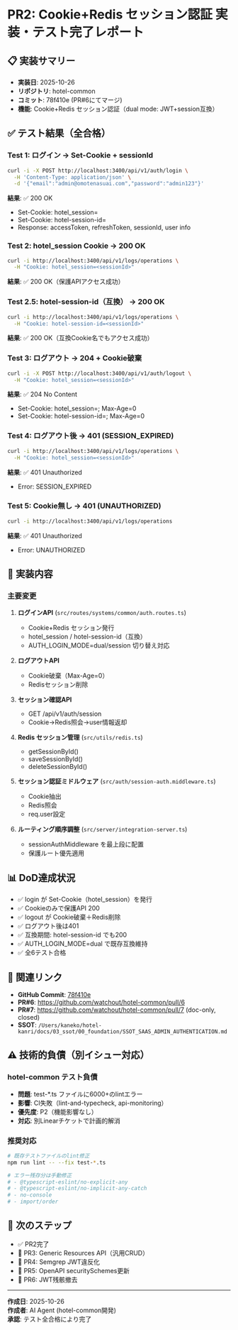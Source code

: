 # PR2: Cookie+Redis セッション認証 実装・テスト完了レポート

## 📋 実装サマリー

- **実装日**: 2025-10-26
- **リポジトリ**: hotel-common
- **コミット**: 78f410e (PR#6にてマージ)
- **機能**: Cookie+Redis セッション認証（dual mode: JWT+session互換）

## ✅ テスト結果（全合格）

### Test 1: ログイン → Set-Cookie + sessionId
```bash
curl -i -X POST http://localhost:3400/api/v1/auth/login \
  -H 'Content-Type: application/json' \
  -d '{"email":"admin@omotenasuai.com","password":"admin123"}'
```
**結果**: ✅ 200 OK
- Set-Cookie: hotel_session=<sessionId>
- Set-Cookie: hotel-session-id=<sessionId>
- Response: accessToken, refreshToken, sessionId, user info

### Test 2: hotel_session Cookie → 200 OK
```bash
curl -i http://localhost:3400/api/v1/logs/operations \
  -H "Cookie: hotel_session=<sessionId>"
```
**結果**: ✅ 200 OK（保護APIアクセス成功）

### Test 2.5: hotel-session-id（互換） → 200 OK
```bash
curl -i http://localhost:3400/api/v1/logs/operations \
  -H "Cookie: hotel-session-id=<sessionId>"
```
**結果**: ✅ 200 OK（互換Cookie名でもアクセス成功）

### Test 3: ログアウト → 204 + Cookie破棄
```bash
curl -i -X POST http://localhost:3400/api/v1/auth/logout \
  -H "Cookie: hotel_session=<sessionId>"
```
**結果**: ✅ 204 No Content
- Set-Cookie: hotel_session=; Max-Age=0
- Set-Cookie: hotel-session-id=; Max-Age=0

### Test 4: ログアウト後 → 401 (SESSION_EXPIRED)
```bash
curl -i http://localhost:3400/api/v1/logs/operations \
  -H "Cookie: hotel_session=<sessionId>"
```
**結果**: ✅ 401 Unauthorized
- Error: SESSION_EXPIRED

### Test 5: Cookie無し → 401 (UNAUTHORIZED)
```bash
curl -i http://localhost:3400/api/v1/logs/operations
```
**結果**: ✅ 401 Unauthorized
- Error: UNAUTHORIZED

## 🎯 実装内容

### 主要変更
1. **ログインAPI** (`src/routes/systems/common/auth.routes.ts`)
   - Cookie+Redis セッション発行
   - hotel_session / hotel-session-id（互換）
   - AUTH_LOGIN_MODE=dual/session 切り替え対応

2. **ログアウトAPI**
   - Cookie破棄（Max-Age=0）
   - Redisセッション削除

3. **セッション確認API**
   - GET /api/v1/auth/session
   - Cookie→Redis照会→user情報返却

4. **Redis セッション管理** (`src/utils/redis.ts`)
   - getSessionById()
   - saveSessionById()
   - deleteSessionById()

5. **セッション認証ミドルウェア** (`src/auth/session-auth.middleware.ts`)
   - Cookie抽出
   - Redis照会
   - req.user設定

6. **ルーティング順序調整** (`src/server/integration-server.ts`)
   - sessionAuthMiddleware を最上段に配置
   - 保護ルート優先適用

## 📊 DoD達成状況

- ✅ login が Set-Cookie（hotel_session）を発行
- ✅ Cookieのみで保護API 200
- ✅ logout が Cookie破棄＋Redis削除
- ✅ ログアウト後は401
- ✅ 互換期間: hotel-session-id でも200
- ✅ AUTH_LOGIN_MODE=dual で既存互換維持
- ✅ 全6テスト合格

## 🔗 関連リンク

- **GitHub Commit**: [78f410e](https://github.com/watchout/hotel-common/commit/78f410e)
- **PR#6**: https://github.com/watchout/hotel-common/pull/6
- **PR#7**: https://github.com/watchout/hotel-common/pull/7 (doc-only, closed)
- **SSOT**: `/Users/kaneko/hotel-kanri/docs/03_ssot/00_foundation/SSOT_SAAS_ADMIN_AUTHENTICATION.md`

## ⚠️ 技術的負債（別イシュー対応）

### hotel-common テスト負債
- **問題**: test-*.ts ファイルに6000+のlintエラー
- **影響**: CI失敗（lint-and-typecheck, api-monitoring）
- **優先度**: P2（機能影響なし）
- **対応**: 別Linearチケットで計画的解消

### 推奨対応
```bash
# 既存テストファイルのlint修正
npm run lint -- --fix test-*.ts

# エラー残存分は手動修正
# - @typescript-eslint/no-explicit-any
# - @typescript-eslint/no-implicit-any-catch
# - no-console
# - import/order
```

## 🚀 次のステップ

- ✅ PR2完了
- 📝 PR3: Generic Resources API（汎用CRUD）
- 📝 PR4: Semgrep JWT違反化
- 📝 PR5: OpenAPI securitySchemes更新
- 📝 PR6: JWT残骸撤去

---

**作成日**: 2025-10-26  
**作成者**: AI Agent (hotel-common開発)  
**承認**: テスト全合格により完了
